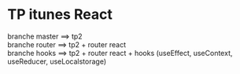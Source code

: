 # TP itunes React
branche master ==> tp2   
branche router ==> tp2 + router react   
branche hooks ==> tp2 + router react + hooks (useEffect, useContext, useReducer, useLocalstorage)    

